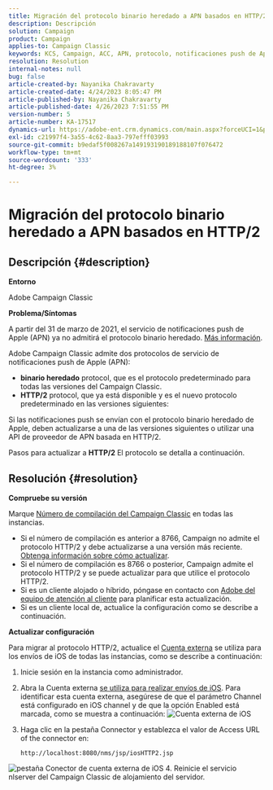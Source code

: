 ```yaml
---
title: Migración del protocolo binario heredado a APN basados en HTTP/2
description: Descripción
solution: Campaign
product: Campaign
applies-to: Campaign Classic
keywords: KCS, Campaign, ACC, APN, protocolo, notificaciones push de Apple
resolution: Resolution
internal-notes: null
bug: false
article-created-by: Nayanika Chakravarty
article-created-date: 4/24/2023 8:05:47 PM
article-published-by: Nayanika Chakravarty
article-published-date: 4/26/2023 7:51:55 PM
version-number: 5
article-number: KA-17517
dynamics-url: https://adobe-ent.crm.dynamics.com/main.aspx?forceUCI=1&pagetype=entityrecord&etn=knowledgearticle&id=baa73d61-dbe2-ed11-a7c7-6045bd006239
exl-id: c21997f4-3a55-4c62-8aa3-797efff03993
source-git-commit: b9edaf5f008267a149193190189188107f076472
workflow-type: tm+mt
source-wordcount: '333'
ht-degree: 3%

---
```


# Migración del protocolo binario heredado a APN basados en HTTP/2

## Descripción {#description}


<b>Entorno</b>

Adobe Campaign Classic

<b>Problema/Síntomas</b>

A partir del 31 de marzo de 2021, el servicio de notificaciones push de Apple (APN) ya no admitirá el protocolo binario heredado. [Más información](https://developer.apple.com/news/?id=c88acm2b).

Adobe Campaign Classic admite dos protocolos de servicio de notificaciones push de Apple (APN):

- <b>binario heredado</b> protocol, que es el protocolo predeterminado para todas las versiones del Campaign Classic.
- <b>HTTP/2</b> protocol, que ya está disponible y es el nuevo protocolo predeterminado en las versiones siguientes:


Si las notificaciones push se envían con el protocolo binario heredado de Apple, deben actualizarse a una de las versiones siguientes o utilizar una API de proveedor de APN basada en HTTP/2.

Pasos para actualizar a <b>HTTP/2</b> El protocolo se detalla a continuación.


## Resolución {#resolution}


<b>Compruebe su versión</b>

Marque [Número de compilación del Campaign Classic](https://experienceleague.adobe.com/docs/campaign-classic/using/getting-started/starting-with-adobe-campaign/launching-adobe-campaign.html?lang=en#getting-your-campaign-version) en todas las instancias.

- Si el número de compilación es anterior a 8766, Campaign no admite el protocolo HTTP/2 y debe actualizarse a una versión más reciente. [Obtenga información sobre cómo actualizar](https://experienceleague.adobe.com/docs/campaign-classic/using/monitoring-campaign-classic/updating-adobe-campaign/build-upgrade.html?lang=en#performing-a-build-upgrade).
- Si el número de compilación es 8766 o posterior, Campaign admite el protocolo HTTP/2 y se puede actualizar para que utilice el protocolo HTTP/2.
- Si es un cliente alojado o híbrido, póngase en contacto con [Adobe del equipo de atención al cliente](https://experienceleague.adobe.com/docs/customer-one/using/home.html?lang=en) para planificar esta actualización.
- Si es un cliente local de, actualice la configuración como se describe a continuación.


<b>Actualizar configuración</b>

Para migrar al protocolo HTTP/2, actualice el [Cuenta externa](https://experienceleague.adobe.com/docs/campaign-classic/using/installing-campaign-classic/accessing-external-database/external-accounts.html?lang=en) se utiliza para los envíos de iOS de todas las instancias, como se describe a continuación:

1. Inicie sesión en la instancia como administrador.
2. Abra la Cuenta externa [se utiliza para realizar envíos de iOS](https://experienceleague.adobe.com/docs/campaign-classic/using/sending-messages/sending-push-notifications/configure-the-mobile-app/configuring-the-mobile-application.html?lang=en). Para identificar esta cuenta externa, asegúrese de que el parámetro Channel está configurado en iOS channel y de que la opción Enabled está marcada, como se muestra a continuación:    ![Cuenta externa de iOS](https://helpx.adobe.com/content/dam/help/en/campaign/kb/migrate-to-http2/jcr_content/main-pars/procedure/proc_par/step_1/step_par/image/iOS-ext-account.png "iOS-ext-account")
3. Haga clic en la pestaña Connector y establezca el valor de Access URL of the connector en:

   ```
   http://localhost:8080/nms/jsp/iosHTTP2.jsp
   ```

![pestaña Conector de cuenta externa de iOS](https://helpx.adobe.com/content/dam/help/en/campaign/kb/migrate-to-http2/jcr_content/main-pars/procedure/proc_par/step/step_par/image/iOs-ext-account-connector.png "iOS-ext-account-connector")
4. Reinicie el servicio nlserver del Campaign Classic de alojamiento del servidor.
